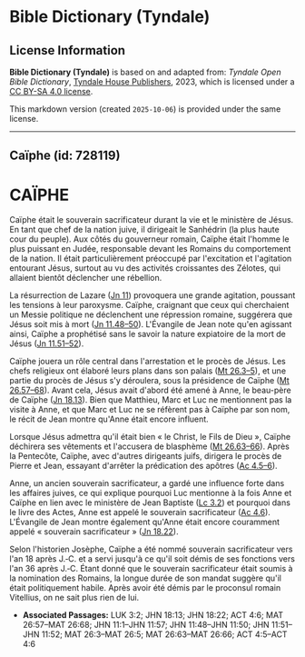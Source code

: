 # Bible Dictionary (Tyndale)

## License Information

**Bible Dictionary (Tyndale)** is based on and adapted from: _Tyndale Open Bible Dictionary_, [Tyndale House Publishers](https://tyndaleopenresources.com/), 2023, which is licensed under a [CC BY-SA 4.0 license](https://creativecommons.org/licenses/by-sa/4.0/legalcode.en).

This markdown version (created `2025-10-06`) is provided under the same license.



--------------------------------

## Caïphe (id: 728119)

CAÏPHE
======

Caïphe était le souverain sacrificateur durant la vie et le ministère de Jésus. En tant que chef de la nation juive, il dirigeait le Sanhédrin (la plus haute cour du peuple). Aux côtés du gouverneur romain, Caïphe était l'homme le plus puissant en Judée, responsable devant les Romains du comportement de la nation. Il était particulièrement préoccupé par l'excitation et l'agitation entourant Jésus, surtout au vu des activités croissantes des Zélotes, qui allaient bientôt déclencher une rébellion.

La résurrection de Lazare ([Jn 11](https://ref.ly/John11:1-John11:57)) provoquera une grande agitation, poussant les tensions à leur paroxysme. Caïphe, craignant que ceux qui cherchaient un Messie politique ne déclenchent une répression romaine, suggérera que Jésus soit mis à mort ([Jn 11\.48–50](https://ref.ly/John11:48-John11:50)). L'Évangile de Jean note qu'en agissant ainsi, Caïphe a prophétisé sans le savoir la nature expiatoire de la mort de Jésus ([Jn 11\.51–52](https://ref.ly/John11:51-John11:52)).

Caïphe jouera un rôle central dans l'arrestation et le procès de Jésus. Les chefs religieux ont élaboré leurs plans dans son palais ([Mt 26\.3–5](https://ref.ly/Matt26:3-Matt26:5)), et une partie du procès de Jésus s'y déroulera, sous la présidence de Caïphe ([Mt 26\.57–68](https://ref.ly/Matt26:57-Matt26:68)). Avant cela, Jésus avait d'abord été amené à Anne, le beau\-père de Caïphe ([Jn 18\.13](https://ref.ly/John18:13)). Bien que Matthieu, Marc et Luc ne mentionnent pas la visite à Anne, et que Marc et Luc ne se réfèrent pas à Caïphe par son nom, le récit de Jean montre qu'Anne était encore influent.

Lorsque Jésus admettra qu'il était bien « le Christ, le Fils de Dieu », Caïphe déchirera ses vêtements et l'accusera de blasphème ([Mt 26\.63–66](https://ref.ly/Matt26:63-Matt26:66)). Après la Pentecôte, Caïphe, avec d'autres dirigeants juifs, dirigera le procès de Pierre et Jean, essayant d'arrêter la prédication des apôtres ([Ac 4\.5–6](https://ref.ly/Acts4:5-Acts4:6)).

Anne, un ancien souverain sacrificateur, a gardé une influence forte dans les affaires juives, ce qui explique pourquoi Luc mentionne à la fois Anne et Caïphe en lien avec le ministère de Jean Baptiste ([Lc 3\.2](https://ref.ly/Luke3:2)) et pourquoi dans le livre des Actes, Anne est appelé le souverain sacrificateur ([Ac 4\.6](https://ref.ly/Acts4:6)). L'Évangile de Jean montre également qu'Anne était encore couramment appelé « souverain sacrificateur » ([Jn 18\.22](https://ref.ly/John18:22)).

Selon l'historien Josèphe, Caïphe a été nommé souverain sacrificateur vers l'an 18 après J.‑C. et a servi jusqu'à ce qu'il soit démis de ses fonctions vers l'an 36 après J.‑C. Étant donné que le souverain sacrificateur était soumis à la nomination des Romains, la longue durée de son mandat suggère qu'il était politiquement habile. Après avoir été démis par le proconsul romain Vitellius, on ne sait plus rien de lui.

* **Associated Passages:** LUK 3:2; JHN 18:13; JHN 18:22; ACT 4:6; MAT 26:57–MAT 26:68; JHN 11:1–JHN 11:57; JHN 11:48–JHN 11:50; JHN 11:51–JHN 11:52; MAT 26:3–MAT 26:5; MAT 26:63–MAT 26:66; ACT 4:5–ACT 4:6

